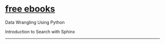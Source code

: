 # [free ebooks](http://it-ebooks.directory/)

Data Wrangling Using Python

Introduction to Search with Sphinx





***********************************************************

